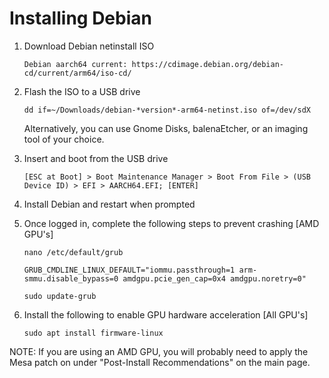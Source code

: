 # Installing Debian

   1. Download Debian netinstall ISO
         ```
         Debian aarch64 current: https://cdimage.debian.org/debian-cd/current/arm64/iso-cd/
         ```
   2. Flash the ISO to a USB drive
         ```
         dd if=~/Downloads/debian-*version*-arm64-netinst.iso of=/dev/sdX
         ```
         
         Alternatively, you can use Gnome Disks, balenaEtcher, or an imaging tool of your choice.
         
   3. Insert and boot from the USB drive
         ```
         [ESC at Boot] > Boot Maintenance Manager > Boot From File > (USB Device ID) > EFI > AARCH64.EFI; [ENTER]
         ```
   4. Install Debian and restart when prompted
         
   5. Once logged in, complete the following steps to prevent crashing [AMD GPU's]
         ```
         nano /etc/default/grub
         ```
         ```
         GRUB_CMDLINE_LINUX_DEFAULT="iommu.passthrough=1 arm-smmu.disable_bypass=0 amdgpu.pcie_gen_cap=0x4 amdgpu.noretry=0"
         ```
         ```
         sudo update-grub
         ```
   6. Install the following to enable GPU hardware acceleration [All GPU's]
         ```
         sudo apt install firmware-linux
         ```
         
   NOTE: If you are using an AMD GPU, you will probably need to apply the Mesa patch on under "Post-Install Recommendations" on the main page.

